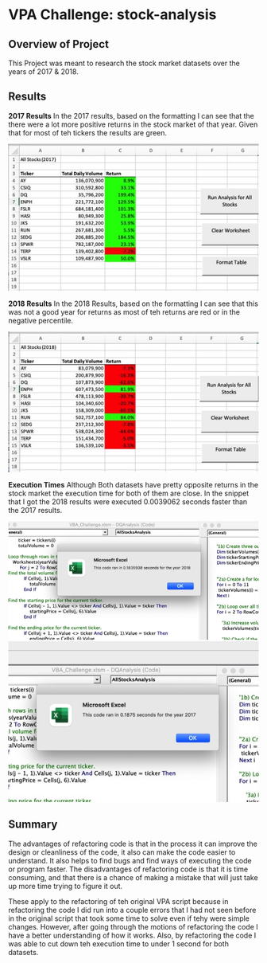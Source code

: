 # VPA Challenge: stock-analysis

## Overview of Project
This Project was meant to research the stock market datasets over the years of 2017 & 2018.

## Results

**2017 Results**
In the 2017 results, based on the formatting I can see that the there were a lot more positive returns in the stock market of that year. Given that for most of teh tickers the results are green.

![Table](https://github.com/tianiedwards98/stock-analysis/blob/main/resources/Image%2010-19-22%20at%204.33%20PM%202.jpeg?raw=true)

**2018 Results**
In the 2018 Results, based on the formatting I can see that this was not a good year for returns as most of teh returns are red or in the negative percentile.

![Table](https://github.com/tianiedwards98/stock-analysis/blob/main/resources/Image%2010-19-22%20at%204.34%20PM.jpeg?raw=true)

**Execution Times**
Although Both datasets have pretty opposite returns in the stock market the execution time for both of them are close. In the snippet that I got the 2018 results were executed 0.0039062 seconds faster than the 2017 results.

![Picture](https://github.com/tianiedwards98/stock-analysis/blob/main/resources/Image%2010-19-22%20at%204.33%20PM.jpeg?raw=true)
![Picture](https://github.com/tianiedwards98/stock-analysis/blob/main/resources/Image%2010-19-22%20at%204.35%20PM.jpeg?raw=true)

## Summary
The advantages of refactoring code is that in the process it can improve the design or cleanliness of the code, it also can make the code easier to understand. It also helps to find bugs and find ways of executing the code or program faster. The disadvantages of refactoring code is that it is time consuming, and that there is a chance of making a mistake that will just take up more time trying to figure it out.

These apply to the refactoring of teh original VPA script because in refactoring the code I did run into a couple errors that I had not seen before in the original script that took some time to solve even if tehy were simple changes. However, after going through the motions of refactoring the code I have a better understanding of how it works. Also, by refactoring the code I was able to cut down teh execution time to under 1 second for both datasets.
